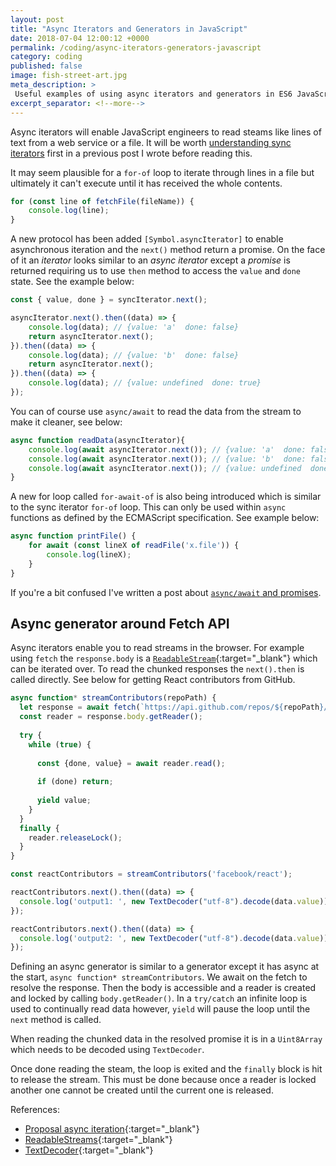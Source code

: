 ```yaml
---
layout: post
title: "Async Iterators and Generators in JavaScript"
date: 2018-07-04 12:00:12 +0000
permalink: /coding/async-iterators-generators-javascript
category: coding
published: false
image: fish-street-art.jpg
meta_description: >
 Useful examples of using async iterators and generators in ES6 JavaScript 
excerpt_separator: <!--more-->
---
```


Async iterators will enable JavaScript engineers to read steams like lines of text from a web service or a file. It will be worth [understanding sync iterators](/coding/iterators-generators-es6-javascript) first in a previous post I wrote before reading this. 

It may seem plausible for a `for-of` loop to iterate through lines in a file but ultimately it can't execute until it has received the whole contents.

```javascript
for (const line of fetchFile(fileName)) {
    console.log(line);
}
```

<!--more-->

A new protocol has been added `[Symbol.asyncIterator]` to enable asynchronous iteration and the `next()` method return a promise. On the face of it an _iterator_ looks similar to an _async iterator_ except a _promise_ is returned requiring us to use `then` method to access the `value` and `done` state. See the example below:

```javascript
const { value, done } = syncIterator.next();

asyncIterator.next().then((data) => {
    console.log(data); // {value: 'a'  done: false}
    return asyncIterator.next();
}).then((data) => {
    console.log(data); // {value: 'b'  done: false}
    return asyncIterator.next();
}).then((data) => {
    console.log(data); // {value: undefined  done: true}
});
```

You can of course use `async/await` to read the data from the stream to make it cleaner, see below:

```javascript
async function readData(asyncIterator){
    console.log(await asyncIterator.next()); // {value: 'a'  done: false}
    console.log(await asyncIterator.next()); // {value: 'b'  done: false}
    console.log(await asyncIterator.next()); // {value: undefined  done: true}
}
```

A new for loop called `for-await-of` is also being introduced which is similar to the sync iterator `for-of` loop. This can only be used within `async` functions as defined by the ECMAScript specification. See example below:

```javascript
async function printFile() {
    for await (const lineX of readFile('x.file')) {
        console.log(lineX);
    }
}
```

If you're a bit confused I've written a post about [`async/await` and promises](/coding/promises-async-await-testing).

## Async generator around Fetch API

Async iterators enable you to read streams in the browser. For example using `fetch` the `response.body` is a [`ReadableStream`](https://streams.spec.whatwg.org/){:target="\_blank"} which can be iterated over. To read the chunked responses the `next().then` is called directly. See below for getting React contributors from GitHub.

```javascript
async function* streamContributors(repoPath) {  
  let response = await fetch(`https://api.github.com/repos/${repoPath}/stats/contributors`);
  const reader = response.body.getReader();
  
  try {
    while (true) {
      
      const {done, value} = await reader.read();
      
      if (done) return;
      
      yield value;
    }
  }
  finally {
    reader.releaseLock();
  }
}

const reactContributors = streamContributors('facebook/react');

reactContributors.next().then((data) => {
  console.log('output1: ', new TextDecoder("utf-8").decode(data.value));
});

reactContributors.next().then((data) => {
  console.log('output2: ', new TextDecoder("utf-8").decode(data.value));
});
```

Defining an async generator is similar to a generator except it has async at the start, `async function* streamContributors`. We await on the fetch to resolve the response. Then the body is accessible and a reader is created and locked by calling `body.getReader()`. In a `try/catch` an infinite loop is used to continually read data however, `yield` will pause the loop until the `next` method is called. 

When reading the chunked data in the resolved promise it is in a `Uint8Array` which needs to be decoded using `TextDecoder`.

Once done reading the steam, the loop is exited and the `finally` block is hit to release the stream. This must be done because once a reader is locked another one cannot be created until the current one is released. 

References:

- [Proposal async iteration](https://github.com/tc39/proposal-async-iteration){:target="\_blank"}
- [ReadableStreams](https://developer.mozilla.org/en-US/docs/Web/API/ReadableStream){:target="\_blank"}
- [TextDecoder](https://developer.mozilla.org/en-US/docs/Web/API/TextDecoder){:target="\_blank"}
